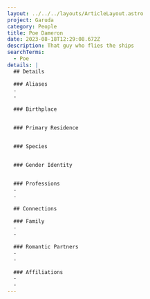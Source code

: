 ```yaml
---
layout: ../../../layouts/ArticleLayout.astro
project: Garuda
category: People
title: Poe Dameron
date: 2023-08-18T12:29:08.672Z
description: That guy who flies the ships
searchTerms:
  - Poe
details: |
  ## Details

  ### Aliases
  - 
  - 

  ### Birthplace


  ### Primary Residence


  ### Species


  ### Gender Identity


  ### Professions  
  - 
  - 

  ## Connections

  ### Family
  - 
  - 

  ### Romantic Partners
  - 
  -  

  ### Affiliations
  - 
  -
---
```

